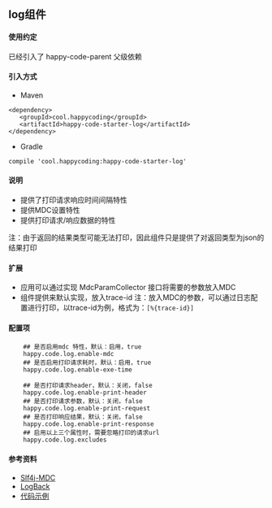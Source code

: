 ## log组件
#### 使用约定

已经引入了 happy-code-parent 父级依赖

#### 引入方式

- Maven

```
<dependency>
   <groupId>cool.happycoding</groupId>
   <artifactId>happy-code-starter-log</artifactId>
</dependency>
```    

- Gradle

```
compile 'cool.happycoding:happy-code-starter-log'
```

#### 说明

- 提供了打印请求响应时间间隔特性
- 提供MDC设置特性
- 提供打印请求/响应数据的特性

注：由于返回的结果类型可能无法打印，因此组件只是提供了对返回类型为json的结果打印

#### 扩展
- 应用可以通过实现 MdcParamCollector 接口将需要的参数放入MDC
- 组件提供来默认实现，放入trace-id
注：放入MDC的参数，可以通过日志配置进行打印，以trace-id为例，格式为：```[%{trace-id}]```


#### 配置项
```
    ## 是否启用mdc 特性，默认：启用，true
    happy.code.log.enable-mdc
    ## 是否启用打印请求耗时，默认：启用，true
    happy.code.log.enable-exe-time
    
    ## 是否打印请求header，默认：关闭，false
    happy.code.log.enable-print-header
    ## 是否打印请求参数，默认：关闭，false
    happy.code.log.enable-print-request
    ## 是否打印响应结果，默认：关闭，false
    happy.code.log.enable-print-response
    ## 启用以上三个属性时，需要忽略打印的请求url
    happy.code.log.excludes
```   


#### 参考资料
- [Slf4j-MDC](http://logback.qos.ch/manual/mdc.html)
- [LogBack](https://logback.qos.ch/manual/index.html)
- [代码示例](https://github.com/happy-coding-cool/happy-code-samples/tree/main/happy-code-starter-log-sample)

  